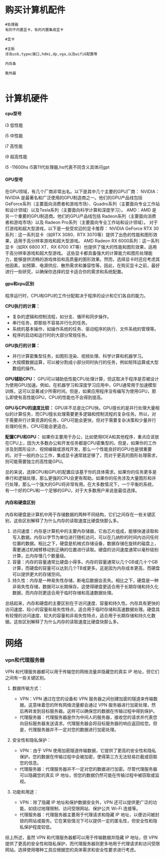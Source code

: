 # 购买计算机配件



```mysql
#处理器
有的不内置显卡，有的内置集成显卡

#显卡

#主板
涉及usb,typec接口,hdmi,dp,vga,以及wifi6配置等

内存条

散热器


```





# 计算机硬件

#### cpu型号

i3 低性能

i5 中性能

i7 高性能

i9 超高性能



i5 -11600hs   i5第11代处理器,hs代表不同含义具体问gpt

#### GPU型号

在GPU领域，有几个厂商非常出名。以下是其中几个主要的GPU厂商：
NVIDIA：NVIDIA 是最著名和广泛使用的GPU制造商之一。他们的GPU产品线包括 GeForce系列（主要面向消费者和游戏市场）、Quadro系列（主要面向专业工作站和设计领域）以及Tesla系列（主要面向科学计算和深度学习）。
AMD：AMD 是另一个重要的GPU制造商。他们的GPU产品线包括 Radeon系列（主要面向消费者和游戏市场）以及 Radeon Pro系列（主要面向专业工作站和设计领域）。
对于打游戏和超大型游戏，以下是一些受欢迎的显卡推荐：
NVIDIA GeForce RTX 30系列：这一系列显卡（如RTX 3080、RTX 3070等）提供了出色的性能和图形效果，适用于高分辨率游戏和超大型游戏。
AMD Radeon RX 6000系列：这一系列显卡（如RX 6800 XT、RX 6700 XT等）也提供了强大的性能和图形效果，适用于高分辨率游戏和超大型游戏。
这些显卡都具备强大的计算能力和图形处理能力，能够提供流畅的游戏体验和高质量的图形效果。然而，选择显卡时还应考虑其他因素，如预算、电源供应、散热需求和兼容性等。因此，在购买显卡之前，最好进行一些研究，以确保你选择的显卡适合你的需求和系统配置。



#### gpu和cpu区别



程序运行时，CPU和GPU的工作分配取决于程序的设计和它们各自的能力。

**CPU执行的计算：**
- 复杂的逻辑和控制流程，如分支、循环和同步操作。
- 串行任务，即那些不容易并行化的任务。
- 系统的基本操作，如操作系统的任务、驱动程序的执行、文件系统的管理等。
- 程序的启动和运行时的大部分常规任务。

**GPU执行的计算：**
- 并行计算密集型任务，如图形渲染、视频处理、科学计算和机器学习。
- 大规模数据运算，可以被分割成小部分同时执行的任务，例如矩阵运算或大型数组的操作。

**GPU辅助CPU：**
GPU可以辅助低性能CPU处理计算，但这取决于程序是否被设计为使用GPU加速。例如，在机器学习和深度学习应用中，GPU通常用于加速模型训练，这可以显著减少所需时间。但是，如果应用程序没有编写为使用GPU，那么即使有高性能GPU，CPU的性能也不会得到提高。

**GPU与CPU的速度比较：**
GPU并不总是比CPU快。GPU擅长的是并行处理大量相似的计算任务，而CPU擅长处理需要更多逻辑和控制流程的复杂任务。所以，对于需要并行计算资源的任务，GPU可能会更快，但对于需要复杂决策和少量并行处理的任务，CPU可能会更适合。

**配置CPU和GPU：**
如果你主要用于办公，比如使用IDEA和其他程序，重点应该放在CPU上，因为大多数办公和开发任务都是CPU密集型的。但是，如果你的工作涉及到图形设计、视频编辑或游戏开发，那么一个性能良好的GPU也是很重要的。对于一般的办公工作，集成显卡通常就足够了，而对于更高的图形处理需求，则可能需要独立的高性能GPU。

总的来说，选择CPU和GPU的配置应该基于你的具体需求。如果你的任务更多是串行和逻辑处理，那么更强的CPU会更有帮助。如果你的任务涉及大量图形和并行处理，那么一个强大的GPU将非常有用。在大多数情况下，一个平衡的系统，有一个好的CPU和一个足够的GPU，对于大多数用户来说是最佳选择。



#### 内存和硬盘区别

内存和硬盘是计算机中用于存储数据的两种不同结构，它们之间存在一些关键区别，这些区别解释了为什么内存的读取速度比硬盘快那么多。

1. 访问速度：内存是计算机中的主要内存储器，它由芯片组成，能够快速读取和写入数据。内存以字节为单位进行随机访问，可以在几纳秒的时间内访问任何位置的数据。相比之下，硬盘是机械式存储设备，数据存储在旋转的磁盘上，需要通过机械臂移动到正确的位置进行读取。硬盘的访问速度通常以毫秒级别计算，比内存慢几个数量级。
2. 容量：内存的容量通常比硬盘小得多。内存的容量通常以几个GB或几十个GB计算，而硬盘的容量可以达到几个TB或更多。这是因为内存成本更高，而硬盘可以提供更大的存储空间。
3. 持久性：内存是一种易失性存储，断电后数据会丢失。相比之下，硬盘是一种非易失性存储，数据可以长期保存。这使得硬盘更适合用于长期存储和持久化数据，而内存则更适合用于临时存储和高速数据处理。

总结起来，内存和硬盘的主要区别在于访问速度、容量和持久性。内存具有更快的访问速度、较小的容量和易失性特点，适合用于临时存储和高速数据处理。硬盘具有较慢的访问速度、较大的容量和非易失性特点，适合用于长期存储和持久化数据。这些区别解释了为什么内存的读取速度比硬盘快那么多。





# 网络

### vpn和代理服务器

VPN 和代理服务器都可以用于传输您的网络流量并隐藏您的真实 IP 地址，但它们之间有一些关键区别。

1. 数据传输方式：
   - VPN：VPN 通过在您的设备和 VPN 服务器之间创建加密的隧道来传输数据。这意味着您的所有网络流量都会通过 VPN 服务器进行加密处理，然后再转发到目标服务器。这样可以确保您的数据在传输过程中得到保护。
   - 代理服务器：代理服务器是作为中间人的服务器，接收您的请求并代表您向目标服务器发送请求。代理服务器会将目标服务器的响应返回给您。但是，代理服务器并不一定对您的数据进行加密处理。

2. 安全性和隐私保护：
   - VPN：由于 VPN 使用加密隧道传输数据，它提供了更高的安全性和隐私保护。您的数据在传输过程中会被加密，使得第三方无法轻易拦截或窃取您的信息。
   - 代理服务器：代理服务器并不一定对您的数据进行加密。尽管代理服务器可以隐藏您的真实 IP 地址，但您的数据仍然可能在传输过程中被窃取或监视。

3. 功能和用途：
   - VPN：除了隐藏 IP 地址和保护数据安全外，VPN 还可以提供更广泛的功能，如绕过地理限制、访问受限网站、保护公共 Wi-Fi 连接等。
   - 代理服务器：代理服务器主要用于代理请求和隐藏 IP 地址，以便访问被封锁的网站或服务。它在某些情况下可以提供一定的匿名性，但安全性和隐私保护程度较低。

综上所述，虽然 VPN 和代理服务器都可以用于传输数据并隐藏 IP 地址，但 VPN 提供了更高的安全性和隐私保护，而代理服务器则更多地用于代理请求和访问受限网站。选择使用哪种工具应根据您的具体需求和安全性要求进行考虑。